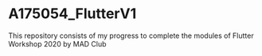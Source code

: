 # A175054_FlutterV1
This repository consists of my progress to complete the modules of Flutter Workshop 2020 by MAD Club
